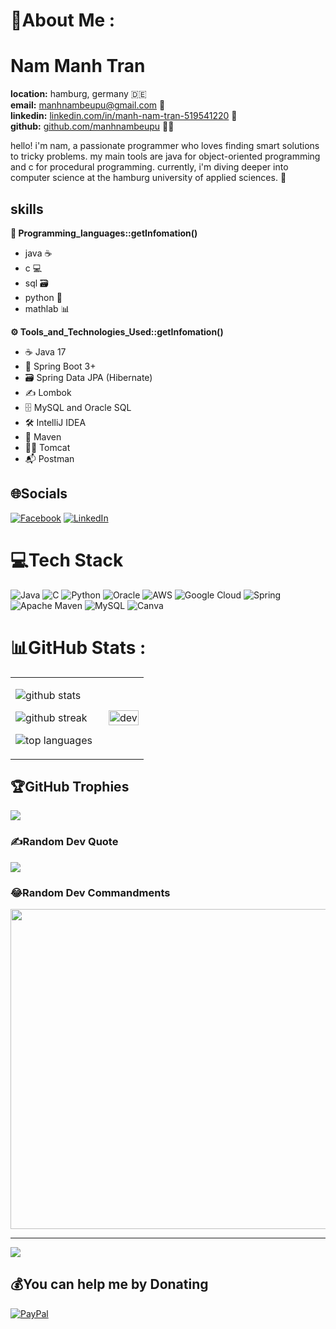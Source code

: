# 💫About Me :

# Nam Manh Tran
**location:** hamburg, germany 🇩🇪  
**email:** manhnambeupu@gmail.com 📧  
**linkedin:** [linkedin.com/in/manh-nam-tran-519541220](https://linkedin.com/in/manh-nam-tran-519541220) 💼  
**github:** [github.com/manhnambeupu](https://github.com/manhnambeupu) 👨‍💻

hello! i'm nam, a passionate programmer who loves finding smart solutions to tricky problems. my main tools are java for object-oriented programming and c for procedural programming. currently, i'm diving deeper into computer science at the hamburg university of applied sciences. 🚀

## skills
**🤖 Programming_languages::getInfomation()**  
- java ☕  
- c 💻  
- sql 🗃️
- python 🐍
- mathlab 📊

**⚙️ Tools_and_Technologies_Used::getInfomation()**  

- ☕ Java 17
- 🌱 Spring Boot 3+
- 🗃️ Spring Data JPA (Hibernate)
- ✍️ Lombok
- 🗄️ MySQL and Oracle SQL
- 🛠️ IntelliJ IDEA
- 🧩 Maven
- 🐱‍👤 Tomcat
- 📬 Postman
  
## 🌐Socials
[![Facebook](https://img.shields.io/badge/Facebook-%231877F2.svg?logo=Facebook&logoColor=white)](https://facebook.com/https://www.facebook.com/TranManhNamB/) 
[![LinkedIn](https://img.shields.io/badge/LinkedIn-%230077B5.svg?logo=linkedin&logoColor=white)](https://linkedin.com/in/manh-nam-tran-519541220) 

# 💻Tech Stack
![Java](https://img.shields.io/badge/java-%23ED8B00.svg?style=plastic&logo=java&logoColor=white) ![C](https://img.shields.io/badge/c-%2300599C.svg?style=plastic&logo=c&logoColor=white) ![Python](https://img.shields.io/badge/python-3670A0?style=plastic&logo=python&logoColor=ffdd54) ![Oracle](https://img.shields.io/badge/Oracle-F80000?style=plastic&logo=oracle&logoColor=white) ![AWS](https://img.shields.io/badge/AWS-%23FF9900.svg?style=plastic&logo=amazon-aws&logoColor=white) ![Google Cloud](https://img.shields.io/badge/Google%20Cloud-%234285F4.svg?style=plastic&logo=google-cloud&logoColor=white) ![Spring](https://img.shields.io/badge/spring-%236DB33F.svg?style=plastic&logo=spring&logoColor=white) ![Apache Maven](https://img.shields.io/badge/Apache%20Maven-C71A36?style=plastic&logo=Apache%20Maven&logoColor=white) ![MySQL](https://img.shields.io/badge/mysql-%2300f.svg?style=plastic&logo=mysql&logoColor=white) ![Canva](https://img.shields.io/badge/Canva-%2300C4CC.svg?style=plastic&logo=Canva&logoColor=white)

# 📊GitHub Stats :
<table style="width:100%;">
  <tr>
    <td style="width:70%;">
      <p>
        <img src="https://github-readme-stats.vercel.app/api?username=manhnambeupu&theme=vue&hide_border=false&include_all_commits=false&count_private=false" alt="github stats" />
      </p>
      <p>
        <img src="https://github-readme-streak-stats.herokuapp.com/?user=manhnambeupu&theme=vue&hide_border=false" alt="github streak" />
      </p>
      <p>
        <img src="https://github-readme-stats.vercel.app/api/top-langs/?username=manhnambeupu&theme=vue&hide_border=false&include_all_commits=false&count_private=false&layout=compact" alt="top languages" />
      </p>
    </td>
    <td style="width:30%;">
      <p align="center"> 
        <img src="https://cdn.dribbble.com/users/1059583/screenshots/4171367/coding-freak.gif" alt="dev" width="100%"/>
      </p>
    </td>
  </tr>
</table>

## 🏆GitHub Trophies
![](https://github-trophies.vercel.app/?username=manhnambeupu&theme=flat&no-frame=false&no-bg=false&margin-w=4)

### ✍️Random Dev Quote
![](https://quotes-github-readme.vercel.app/api?type=vetical&theme=light)

### 😂Random Dev Commandments
<img src="https://miro.medium.com/v2/resize:fit:1400/format:webp/1*VqVM_XNDDhLes7a-8CXu5A.jpeg" width="512px"/>

---
[![](https://visitcount.itsvg.in/api?id=manhnambeupu&label=Profile%20Views&color=0&icon=5&pretty=false)](https://visitcount.itsvg.in)

  ## 💰You can help me by Donating
  [![PayPal](https://img.shields.io/badge/PayPal-00457C?style=for-the-badge&logo=paypal&logoColor=white)](https://paypal.me/paypal.me/Tranmanhnam) 

  <!-- Proudly created with GPRM ( https://gprm.itsvg.in ) -->
  

